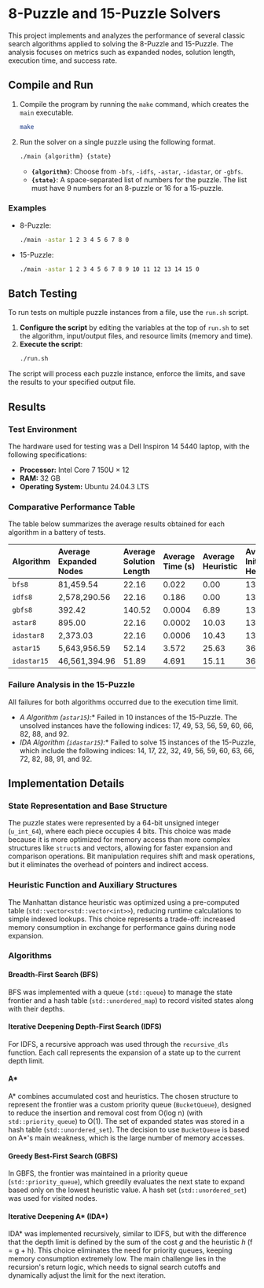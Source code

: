 # 8-Puzzle and 15-Puzzle Solvers

This project implements and analyzes the performance of several classic search algorithms applied to solving the 8-Puzzle and 15-Puzzle. The analysis focuses on metrics such as expanded nodes, solution length, execution time, and success rate.


## Compile and Run

1.  Compile the program by running the `make` command, which creates the `main` executable.
    ```bash
    make
    ```
2.  Run the solver on a single puzzle using the following format.
    ```bash
    ./main {algorithm} {state}
    ```
      * **`{algorithm}`**: Choose from `-bfs`, `-idfs`, `-astar`, `-idastar`, or `-gbfs`.
      * **`{state}`**: A space-separated list of numbers for the puzzle. The list must have 9 numbers for an 8-puzzle or 16 for a 15-puzzle.

### **Examples**

  * 8-Puzzle:
    ```bash
    ./main -astar 1 2 3 4 5 6 7 8 0
    ```
  * 15-Puzzle:
    ```bash
    ./main -astar 1 2 3 4 5 6 7 8 9 10 11 12 13 14 15 0
    ```

## Batch Testing

To run tests on multiple puzzle instances from a file, use the `run.sh` script.

1.  **Configure the script** by editing the variables at the top of `run.sh` to set the algorithm, input/output files, and resource limits (memory and time).
2.  **Execute the script**:
    ```bash
    ./run.sh
    ```

The script will process each puzzle instance, enforce the limits, and save the results to your specified output file.


## Results

### Test Environment

The hardware used for testing was a Dell Inspiron 14 5440 laptop, with the following specifications:

* **Processor:** Intel Core 7 150U × 12
* **RAM:** 32 GB
* **Operating System:** Ubuntu 24.04.3 LTS

### Comparative Performance Table

The table below summarizes the average results obtained for each algorithm in a battery of tests.

| Algorithm | Average Expanded Nodes | Average Solution Length | Average Time (s) | Average Heuristic | Average Initial Heuristic | Success Rate |
| :--- | :--- | :--- | :--- | :--- | :--- | :--- |
| `bfs8` | 81,459.54 | 22.16 | 0.022 | 0.00 | 13.88 | 100% |
| `idfs8` | 2,578,290.56 | 22.16 | 0.186 | 0.00 | 13.88 | 100% |
| `gbfs8` | 392.42 | 140.52 | 0.0004 | 6.89 | 13.88 | 100% |
| `astar8` | 895.00 | 22.16 | 0.0002 | 10.03 | 13.88 | 100% |
| `idastar8` | 2,373.03 | 22.16 | 0.0006 | 10.43 | 13.88 | 100% |
| `astar15` | 5,643,956.59 | 52.14 | 3.572 | 25.63 | 36.70 | 90% |
| `idastar15`| 46,561,394.96 | 51.89 | 4.691 | 15.11 | 36.58 | 85% |

### Failure Analysis in the 15-Puzzle

All failures for both algorithms occurred due to the execution time limit.

* **A* Algorithm (`astar15`):** Failed in 10 instances of the 15-Puzzle. The unsolved instances have the following indices: 17, 49, 53, 56, 59, 60, 66, 82, 88, and 92.
* **IDA* Algorithm (`idastar15`):** Failed to solve 15 instances of the 15-Puzzle, which include the following indices: 14, 17, 22, 32, 49, 56, 59, 60, 63, 66, 72, 82, 88, 91, and 92.

## Implementation Details

### State Representation and Base Structure

The puzzle states were represented by a 64-bit unsigned integer (`u_int_64`), where each piece occupies 4 bits. This choice was made because it is more optimized for memory access than more complex structures like `struct`s and vectors, allowing for faster expansion and comparison operations. Bit manipulation requires shift and mask operations, but it eliminates the overhead of pointers and indirect access.

### Heuristic Function and Auxiliary Structures

The Manhattan distance heuristic was optimized using a pre-computed table (`std::vector<std::vector<int>>`), reducing runtime calculations to simple indexed lookups. This choice represents a trade-off: increased memory consumption in exchange for performance gains during node expansion.

### Algorithms

#### Breadth-First Search (BFS)

BFS was implemented with a queue (`std::queue`) to manage the state frontier and a hash table (`std::unordered_map`) to record visited states along with their depths.

#### Iterative Deepening Depth-First Search (IDFS)

For IDFS, a recursive approach was used through the `recursive_dls` function. Each call represents the expansion of a state up to the current depth limit.

#### A*

A* combines accumulated cost and heuristics. The chosen structure to represent the frontier was a custom priority queue (`BucketQueue`), designed to reduce the insertion and removal cost from O(log n) (with `std::priority_queue`) to O(1). The set of expanded states was stored in a hash table (`std::unordered_set`). The decision to use `BucketQueue` is based on A*'s main weakness, which is the large number of memory accesses.

#### Greedy Best-First Search (GBFS)

In GBFS, the frontier was maintained in a priority queue (`std::priority_queue`), which greedily evaluates the next state to expand based only on the lowest heuristic value. A hash set (`std::unordered_set`) was used for visited nodes.

#### Iterative Deepening A* (IDA*)

IDA* was implemented recursively, similar to IDFS, but with the difference that the depth limit is defined by the sum of the cost *g* and the heuristic *h* (f = g + h). This choice eliminates the need for priority queues, keeping memory consumption extremely low. The main challenge lies in the recursion's return logic, which needs to signal search cutoffs and dynamically adjust the limit for the next iteration.